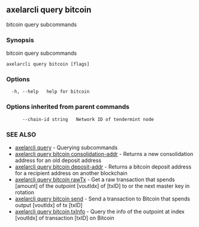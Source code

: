## axelarcli query bitcoin

bitcoin query subcommands

### Synopsis

bitcoin query subcommands

```
axelarcli query bitcoin [flags]
```

### Options

```
  -h, --help   help for bitcoin
```

### Options inherited from parent commands

```
      --chain-id string   Network ID of tendermint node
```

### SEE ALSO

- [axelarcli query](axelarcli_query.md)	 - Querying subcommands
- [axelarcli query bitcoin consolidation-addr](axelarcli_query_bitcoin_consolidation-addr.md)	 - Returns a new consolidation address for an old deposit address
- [axelarcli query bitcoin deposit-addr](axelarcli_query_bitcoin_deposit-addr.md)	 - Returns a bitcoin deposit address for a recipient address on another blockchain
- [axelarcli query bitcoin rawTx](axelarcli_query_bitcoin_rawTx.md)	 - Get a raw transaction that spends \[amount\] of the outpoint \[voutIdx\] of \[txID\] to <recipient> or the next master key in rotation
- [axelarcli query bitcoin send](axelarcli_query_bitcoin_send.md)	 - Send a transaction to Bitcoin that spends output \[voutIdx\] of tx \[txID\]
- [axelarcli query bitcoin txInfo](axelarcli_query_bitcoin_txInfo.md)	 - Query the info of the outpoint at index \[voutIdx\] of transaction \[txID\] on Bitcoin
